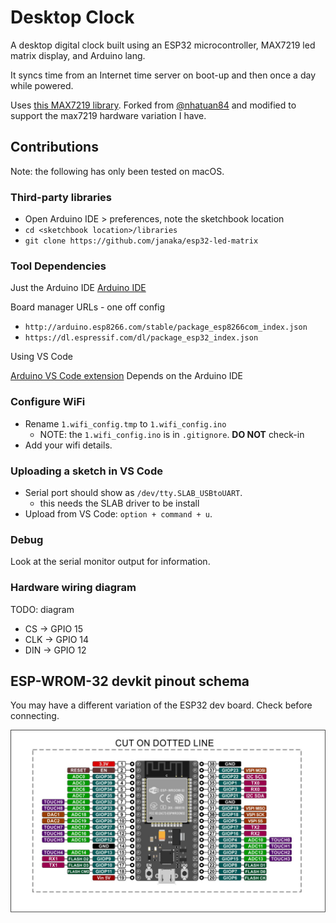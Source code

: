 # Desktop Clock

A desktop digital clock built using an ESP32 microcontroller, MAX7219 led matrix display, and Arduino lang.

It syncs time from an Internet time server on boot-up and then once a day while powered.

Uses [this MAX7219 library](https://github.com/janaka/esp32-led-matrix). Forked from [@nhatuan84](https://github.com/nhatuan84/esp32-led-matrix) and modified to support the max7219 hardware variation I have.

## Contributions

Note: the following has only been tested on macOS.

### Third-party libraries

- Open Arduino IDE > preferences, note the sketchbook location
- `cd <sketchbook location>/libraries`
- `git clone https://github.com/janaka/esp32-led-matrix`

### Tool Dependencies

Just the Arduino IDE
[Arduino IDE](https://www.arduino.cc/en/main/software#download)

Board manager URLs - one off config

- `http://arduino.esp8266.com/stable/package_esp8266com_index.json`
- `https://dl.espressif.com/dl/package_esp32_index.json`

Using VS Code

[Arduino VS Code extension](https://marketplace.visualstudio.com/items?itemName=vsciot-vscode.vscode-arduino)
Depends on the Arduino IDE

### Configure WiFi

- Rename `1.wifi_config.tmp` to `1.wifi_config.ino`
  - NOTE: the `1.wifi_config.ino` is in `.gitignore`. **DO NOT** check-in
- Add your wifi details.

### Uploading a sketch in VS Code

- Serial port should show as `/dev/tty.SLAB_USBtoUART`.
  - this needs the SLAB driver to be install 
- Upload from VS Code: `option + command + u`.

### Debug

Look at the serial monitor output for information.

### Hardware wiring diagram

TODO: diagram

- CS  -> GPIO 15
- CLK -> GPIO 14
- DIN -> GPIO 12

## ESP-WROM-32 devkit pinout schema

You may have a different variation of the ESP32 dev board. Check before connecting.

![ESP-WROM-32 devkit pinout schema](./docs/assets/esp-wrom-32_devkit_schema.jpg)